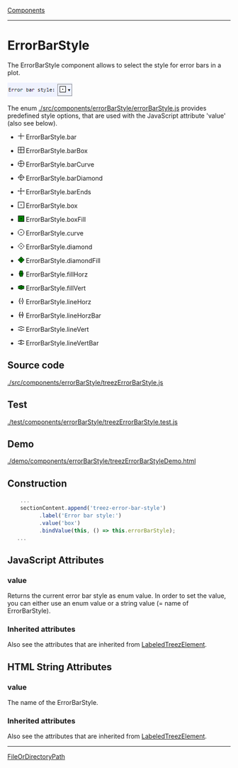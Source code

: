 [Components](../components.md)

----

# ErrorBarStyle
		
The ErrorBarStyle component allows to select the style for error bars in a plot. 
	
![](../../images/treezErrorBarStyle.png)

The enum [./src/components/errorBarStyle/errorBarStyle.js](../../../src/components/errorBarStyle/errorBarStyle.js) provides 
predefined style options, that are used with the JavaScript attribute 'value' (also see below). 


* ![](../../../src/components/errorBarStyle/bar.png) ErrorBarStyle.bar

* ![](../../../src/components/errorBarStyle/barbox.png) ErrorBarStyle.barBox  

* ![](../../../src/components/errorBarStyle/barcurve.png) ErrorBarStyle.barCurve  

* ![](../../../src/components/errorBarStyle/bardiamond.png) ErrorBarStyle.barDiamond  

* ![](../../../src/components/errorBarStyle/barends.png) ErrorBarStyle.barEnds  

* ![](../../../src/components/errorBarStyle/box.png) ErrorBarStyle.box  

* ![](../../../src/components/errorBarStyle/boxfill.png) ErrorBarStyle.boxFill  

* ![](../../../src/components/errorBarStyle/curve.png) ErrorBarStyle.curve  

* ![](../../../src/components/errorBarStyle/diamond.png) ErrorBarStyle.diamond  

* ![](../../../src/components/errorBarStyle/diamondfill.png) ErrorBarStyle.diamondFill  

* ![](../../../src/components/errorBarStyle/fillhorz.png) ErrorBarStyle.fillHorz  

* ![](../../../src/components/errorBarStyle/fillvert.png) ErrorBarStyle.fillVert  

* ![](../../../src/components/errorBarStyle/linehorz.png) ErrorBarStyle.lineHorz  

* ![](../../../src/components/errorBarStyle/linehorzbar.png) ErrorBarStyle.lineHorzBar

* ![](../../../src/components/errorBarStyle/linevert.png) ErrorBarStyle.lineVert

* ![](../../../src/components/errorBarStyle/linevertbar.png) ErrorBarStyle.lineVertBar

		
## Source code

[./src/components/errorBarStyle/treezErrorBarStyle.js](../../../src/components/errorBarStyle/treezErrorBarStyle.js)

## Test

[./test/components/errorBarStyle/treezErrorBarStyle.test.js](../../../test/components/errorBarStyle/treezErrorBarStyle.test.js)

## Demo

[./demo/components/errorBarStyle/treezErrorBarStyleDemo.html](../../../demo/components/errorBarStyle/treezErrorBarStyleDemo.html)

## Construction

```javascript
    ...
    sectionContent.append('treez-error-bar-style')
		  .label('Error bar style:')		  
		  .value('box')		
		  .bindValue(this, () => this.errorBarStyle);	
   ...
```

## JavaScript Attributes

### value

Returns the current error bar style as enum value. 
In order to set the value, you can either use an enum value or a string value (= name of ErrorBarStyle). 

### Inherited attributes

Also see the attributes that are inherited from [LabeledTreezElement](../labeledTreezElement.md#value).


## HTML String Attributes

### value

The name of the ErrorBarStyle.

### Inherited attributes

Also see the attributes that are inherited from [LabeledTreezElement](../labeledTreezElement.md#value).


----

[FileOrDirectoryPath](../file/fileOrDirectoryPath.md)
